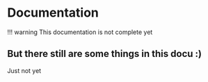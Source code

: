 # Documentation
!!! warning
    This documentation is not complete yet
## But there still are some things in this docu :)
Just not yet
